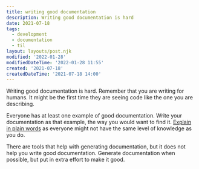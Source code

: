 ```yaml
---
title: writing good documentation
description: Writing good documentation is hard
date: 2021-07-18
tags:
  - development
  - documentation
  - til
layout: layouts/post.njk
modified: '2022-01-28'
modifiedDateTime: '2022-01-28 11:55'
created: '2021-07-18'
createdDateTime: '2021-07-18 14:00'
---
```


Writing good documentation is hard. Remember that you are writing for humans. It might be the first time they are seeing code like the one you are describing.

Everyone has at least one example of good documentation. Write your documentation as that example, the way you would want to find it. [Explain in plain words](/posts/explain-in-plain-words) as everyone might not have the same level of knowledge as you do.

There are tools that help with generating documentation, but it does not help you write good documentation. Generate documentation when possible, but put in extra effort to make it good.
